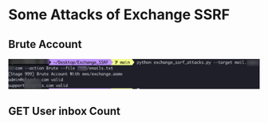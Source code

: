 # Some Attacks of Exchange SSRF

## Brute Account

![image-20210817172750895](README.assets/image-20210817172750895.png)

## GET User inbox Count

